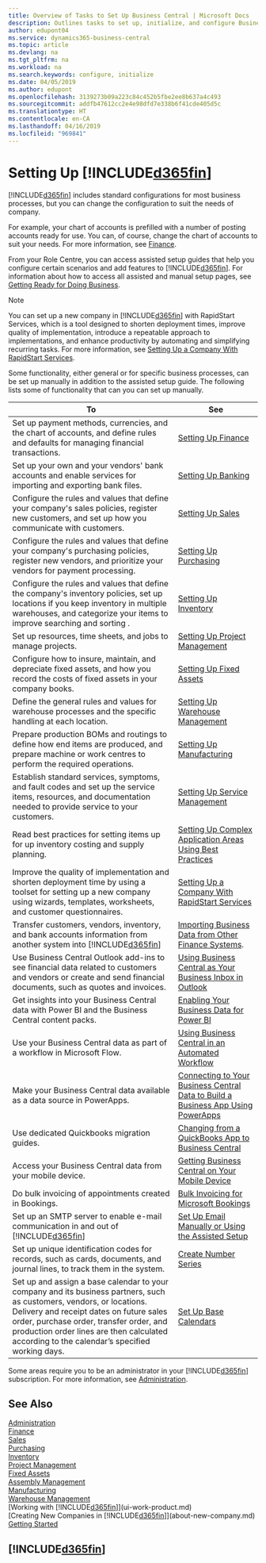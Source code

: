 ```yaml
---
title: Overview of Tasks to Set Up Business Central | Microsoft Docs
description: Outlines tasks to set up, initialize, and configure Business Central to suit your needs.
author: edupont04
ms.service: dynamics365-business-central
ms.topic: article
ms.devlang: na
ms.tgt_pltfrm: na
ms.workload: na
ms.search.keywords: configure, initialize
ms.date: 04/05/2019
ms.author: edupont
ms.openlocfilehash: 3139273b09a223c84c452b5fbe2ee8b637a4c493
ms.sourcegitcommit: addfb47612cc2e4e98dfd7e338b6f41cde405d5c
ms.translationtype: HT
ms.contentlocale: en-CA
ms.lasthandoff: 04/16/2019
ms.locfileid: "969841"
---
```

# <a name="setting-up-included365finincludesd365finmdmd"></a>Setting Up [!INCLUDE[d365fin](includes/d365fin_md.md)]
[!INCLUDE[d365fin](includes/d365fin_md.md)] includes standard configurations for most business processes, but you can change the configuration to suit the needs of company.

For example, your chart of accounts is prefilled with a number of posting accounts ready for use. You can, of course, change the chart of accounts to suit your needs. For more information, see [Finance](finance.md).

From your Role Centre, you can access assisted setup guides that help you configure certain scenarios and add features to [!INCLUDE[d365fin](includes/d365fin_md.md)]. For information about how to access all assisted and manual setup pages, see [Getting Ready for Doing Business](ui-get-ready-business.md).

> [!NOTE]
> You can set up a new company in [!INCLUDE[d365fin](includes/d365fin_md.md)] with RapidStart Services, which is a tool designed to shorten deployment times, improve quality of implementation, introduce a repeatable approach to implementations, and enhance productivity by automating and simplifying recurring tasks. For more information, see [Setting Up a Company With RapidStart Services](admin-set-up-a-company-with-rapidstart.md).

Some functionality, either general or for specific business processes, can be set up manually in addition to the assisted setup guide. The following lists some of functionality that can you can set up manually.

| To | See |
| --- | --- |
| Set up payment methods, currencies, and the chart of accounts, and define rules and defaults for managing financial transactions. |[Setting Up Finance](finance-setup-finance.md) |
| Set up your own and your vendors' bank accounts and enable services for importing and exporting bank files. |[Setting Up Banking](bank-setup-banking.md) |
| Configure the rules and values that define your company's sales policies, register new customers, and set up how you communicate with customers. |[Setting Up Sales](sales-setup-sales.md) |
| Configure the rules and values that define your company's purchasing policies, register new vendors, and prioritize your vendors for payment processing. |[Setting Up Purchasing](purchasing-setup-purchasing.md) |
| Configure the rules and values that define the company's inventory policies, set up locations if you keep inventory in multiple warehouses, and categorize your items to improve searching and sorting . |[Setting Up Inventory](inventory-setup-inventory.md) |
| Set up resources, time sheets, and jobs to manage projects. |[Setting Up Project Management](projects-setup-projects.md) |
| Configure how to insure, maintain, and depreciate fixed assets, and how you record the costs of fixed assets in your company books. |[Setting Up Fixed Assets](fa-setup.md) |
|Define the general rules and values for warehouse processes and the specific handling at each location.|[Setting Up Warehouse Management](warehouse-setup-warehouse.md)|
|Prepare production BOMs and routings to define how end items are produced, and prepare machine or work centres to perform the required operations.|[Setting Up Manufacturing](production-configure-production-processes.md)|
|Establish standard services, symptoms, and fault codes and set up the service items, resources, and documentation needed to provide service to your customers.|[Setting Up Service Management](service-setup-service.md)|
|Read best practices for setting items up for up inventory costing and supply planning.|[Setting Up Complex Application Areas Using Best Practices](set-up-complex-application-areas-using-best-practices.md)|
|Improve the quality of implementation and shorten deployment time by using a toolset for setting up a new company using wizards, templates, worksheets, and customer questionnaires.|[Setting Up a Company With RapidStart Services](admin-set-up-a-company-with-rapidstart.md)|
|Transfer customers, vendors, inventory, and bank accounts information from another system into [!INCLUDE[d365fin](includes/d365fin_md.md)]|[Importing Business Data from Other Finance Systems](across-import-data-configuration-packages.md).|
|Use Business Central Outlook add-ins to see financial data related to customers and vendors or create and send financial documents, such as quotes and invoices.|[Using Business Central as Your Business Inbox in Outlook](admin-outlook.md)|
|Get insights into your Business Central data with Power BI and the Business Central content packs.|[Enabling Your Business Data for Power BI](admin-powerbi.md)|
|Use your Business Central data as part of a workflow in Microsoft Flow.|[Using Business Central in an Automated Workflow](across-how-use-financials-data-source-flow.md)|
|Make your Business Central data available as a data source in PowerApps.|[Connecting to Your Business Central Data to Build a Business App Using PowerApps](across-how-use-financials-data-source-powerapps.md)|
|Use dedicated Quickbooks migration guides.|[Changing from a QuickBooks App to Business Central](across-quickbooks-to-business-edition.md)|
|Access your Business Central data from your mobile device.|[Getting Business Central on Your Mobile Device](install-mobile-app.md)|
|Do bulk invoicing of appointments created in Bookings.|[Bulk Invoicing for Microsoft Bookings](finance-bookings.md)|
|Set up an SMTP server to enable e-mail communication in and out of [!INCLUDE[d365fin](includes/d365fin_md.md)]| [Set Up Email Manually or Using the Assisted Setup](admin-how-setup-email.md)|
| Set up unique identification codes for records, such as cards, documents, and journal lines, to track them in the system. |[Create Number Series](ui-create-number-series.md) |
|Set up and assign a base calendar to your company and its business partners, such as customers, vendors, or locations. Delivery and receipt dates on future sales order, purchase order, transfer order, and production order lines are then calculated according to the calendar’s specified working days.|[Set Up Base Calendars](across-how-to-assign-base-calendars.md)|  

Some areas require you to be an administrator in your [!INCLUDE[d365fin](includes/d365fin_md.md)] subscription. For more information, see [Administration](admin-setup-and-administration.md).  

## <a name="see-also"></a>See Also

[Administration](admin-setup-and-administration.md)  
[Finance](finance.md)  
[Sales](sales-manage-sales.md)  
[Purchasing](purchasing-manage-purchasing.md)  
[Inventory](inventory-manage-inventory.md)  
[Project Management](projects-manage-projects.md)  
[Fixed Assets](fa-manage.md)  
[Assembly Management](assembly-assemble-items.md)  
[Manufacturing](production-manage-manufacturing.md)  
[Warehouse Management](warehouse-manage-warehouse.md)  
[Working with [!INCLUDE[d365fin](includes/d365fin_md.md)]](ui-work-product.md)  
[Creating New Companies in [!INCLUDE[d365fin](includes/d365fin_md.md)]](about-new-company.md)  
[Getting Started](product-get-started.md)  

## [!INCLUDE[d365fin](includes/free_trial_md.md)]  
